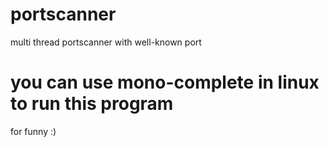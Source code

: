 # portscanner
multi thread portscanner with well-known port

# you can use mono-complete in linux to run this program
for funny :)
